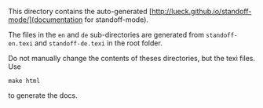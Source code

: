 This directory contains the auto-generated
[http://lueck.github.io/standoff-mode/](documentation for
standoff-mode).

The files in the `en` and `de` sub-directories are generated from
`standoff-en.texi` and `standoff-de.texi` in the root folder.

Do not manually change the contents of theses directories, but the
texi files. Use

	make html

to generate the docs.
